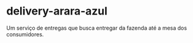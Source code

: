 # delivery-arara-azul
Um serviço de entregas que busca entregar da fazenda até a mesa dos consumidores.
